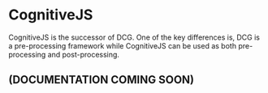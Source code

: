 # CognitiveJS

CognitiveJS is the successor of DCG. One of the key differences is, DCG is a pre-processing framework while CognitiveJS can be used as both pre-processing and post-processing.

## (DOCUMENTATION COMING SOON)

